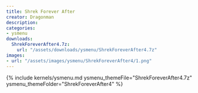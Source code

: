 ```yaml
---
title: Shrek Forever After
creator: Dragonman
description: 
categories:
- ysmenu
downloads:
  ShrekForeverAfter4.7z:
    url: "/assets/downloads/ysmenu/ShrekForeverAfter4.7z"
images:
- url: "/assets/images/ysmenu/ShrekForeverAfter4/1.png"
---
```


{% include kernels/ysmenu.md ysmenu_themeFile="ShrekForeverAfter4.7z" ysmenu_themeFolder="ShrekForeverAfter4" %}
